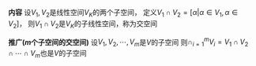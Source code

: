 **内容**
设$V_1,V_2$是线性空间$V_K$的两个子空间，
定义$V_1\cap V_2=[\alpha|\alpha\in V_1,\alpha\in V_2]$，
则$V_1\cap V_2$是$V_K$的子线性空间，称为交空间

**推广($m$个子空间的交空间)**
设$V_1,V_2,\cdots,V_m$是$V$的子空间
则$\cap_{i=1}^mV_i=V_1\cap V_2\cap \cdots\cap V_m$也是$V$的子空间
